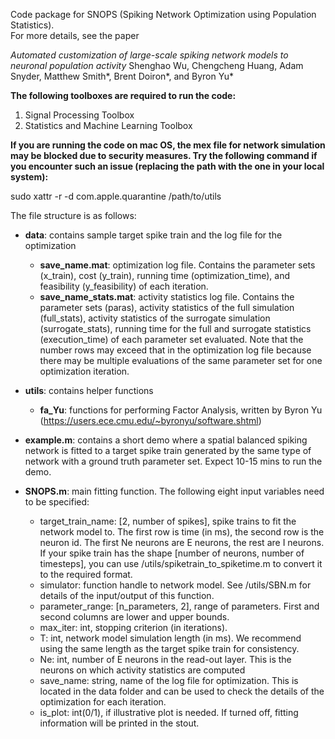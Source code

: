 Code package for SNOPS (Spiking Network Optimization using Population Statistics).  
For more details, see the paper

_Automated customization of large-scale spiking network models to neuronal population activity_    Shenghao Wu, Chengcheng Huang, Adam Snyder, Matthew Smith*, Brent Doiron*, and Byron Yu*

**The following toolboxes are required to run the code:**
1. Signal Processing Toolbox
2. Statistics and Machine Learning Toolbox

**If you are running the code on mac OS, the mex file for network simulation may be blocked due to security measures. Try the following command if you encounter such an issue (replacing the path with the one in your local system):**

sudo xattr -r -d com.apple.quarantine /path/to/utils
 

The file structure is as follows:

- **data**: contains sample target spike train and the log file for the optimization
	- **save_name.mat**: optimization log file. Contains the parameter sets (x_train), cost (y_train), running time (optimization_time), and feasibility (y_feasibility) of each iteration.
	- **save_name_stats.mat**: activity statistics log file. Contains the parameter sets (paras), activity statistics of the full simulation (full_stats), activity statistics of the surrogate simulation (surrogate_stats), running time for the full and surrogate statistics (execution_time) of each parameter set evaluated. Note that the number rows may exceed that in the optimization log file because there may be multiple evaluations of the same parameter set for one optimization iteration.

- **utils**: contains helper functions
    - **fa_Yu**: functions for performing Factor Analysis, written by Byron Yu (https://users.ece.cmu.edu/~byronyu/software.shtml)
    
- **example.m**: contains a short demo where a spatial balanced spiking network is fitted to a target spike train generated by the same type of network with a ground truth parameter set. Expect 10-15 mins to run the demo.

- **SNOPS.m**: main fitting function. The following eight input variables need to be specified:
    - target_train_name:  [2, number of spikes], spike trains to fit the network model to. The first row is time (in ms), the second row is the neuron id. The first Ne neurons are E neurons, the rest are I neurons. If your spike train has the shape [number of neurons, number of timesteps], you can use /utils/spiketrain_to_spiketime.m to convert it to the required format.  
    - simulator: function handle to network model. See /utils/SBN.m for details of the input/output of this function.
    - parameter_range:  [n_parameters, 2], range of parameters. First and second columns are lower and upper bounds.
    - max_iter: int, stopping criterion (in iterations).
    - T: int, network model simulation length (in ms). We recommend using the same length as the target spike train for consistency.
    - Ne: int, number of E neurons in the read-out layer. This is the neurons on which activity statistics are computed
    - save_name: string, name of the log file for optimization. This is located in the data folder and can be used to check the details of the optimization for each iteration.
    - is_plot: int(0/1), if illustrative plot is needed. If turned off, fitting information will be printed in the stout.


 
